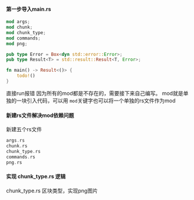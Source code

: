 #### 第一步导入main.rs

```rust
mod args;
mod chunk;
mod chunk_type;
mod commands;
mod png;

pub type Error = Box<dyn std::error::Error>;
pub type Result<T> = std::result::Result<T, Error>;

fn main() -> Result<()> {
    todo!()
}
```

直接run报错 因为所有的mod都是不存在的，需要接下来自己编写。
mod就是单独的一块引入代码，可以用 `mod`关键字也可以将一个单独的rs文件作为mod


#### 新建rs文件解决mod依赖问题

新建五个rs文件

```rust
args.rs
chunk.rs
chunk_type.rs
commands.rs
png.rs
```

#### 实现 chunk_type.rs 逻辑

chunk_type.rs 区块类型，实现png图片
